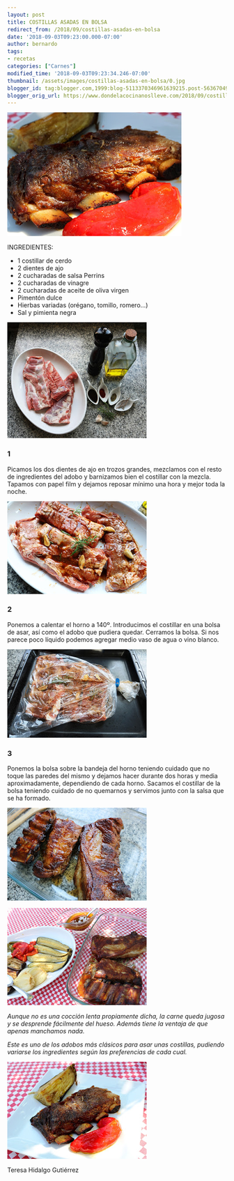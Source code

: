 ```yaml
---
layout: post
title: COSTILLAS ASADAS EN BOLSA
redirect_from: /2018/09/costillas-asadas-en-bolsa
date: '2018-09-03T09:23:00.000-07:00'
author: bernardo
tags:
- recetas
categories: ["Carnes"]
modified_time: '2018-09-03T09:23:34.246-07:00'
thumbnail: /assets/images/costillas-asadas-en-bolsa/0.jpg
blogger_id: tag:blogger.com,1999:blog-5113370346961639215.post-5636704940770757077
blogger_orig_url: https://www.dondelacocinanoslleve.com/2018/09/costillas-asadas-en-bolsa.html
---
```


![](/assets/images/costillas-asadas-en-bolsa/0.jpg)

  
INGREDIENTES:
* 1 costillar de cerdo
* 2 dientes de ajo
* 2 cucharadas de salsa Perrins
* 2 cucharadas de vinagre
* 2 cucharadas de aceite de oliva virgen
* Pimentón dulce
* Hierbas variadas (orégano, tomillo, romero…)
* Sal y pimienta negra  

![](/assets/images/costillas-asadas-en-bolsa/1.jpg)

  

### 1

Picamos los dos dientes de ajo en trozos grandes, mezclamos con el resto de ingredientes del adobo y barnizamos bien el costillar con la mezcla. Tapamos con papel film y dejamos reposar mínimo una hora y mejor toda la noche.  

![](/assets/images/costillas-asadas-en-bolsa/2.jpg)

  

### 2

Ponemos a calentar el horno a 140º. Introducimos el costillar en una bolsa de asar, así como el adobo que pudiera quedar. Cerramos la bolsa. Si nos parece poco líquido podemos agregar medio vaso de agua o vino blanco.  

![](/assets/images/costillas-asadas-en-bolsa/3.jpg)

  

### 3

Ponemos la bolsa sobre la bandeja del horno teniendo cuidado que no toque las paredes del mismo y dejamos hacer durante dos horas y media aproximadamente, dependiendo de cada horno. Sacamos el costillar de la bolsa teniendo cuidado de no quemarnos y servimos junto con la salsa que se ha formado.  

![](/assets/images/costillas-asadas-en-bolsa/4.jpg)

  

![](/assets/images/costillas-asadas-en-bolsa/5.jpg)

  

_Aunque no es una cocción lenta propiamente dicha, la carne queda jugosa y se desprende fácilmente del hueso. Además tiene la ventaja de que apenas manchamos nada._


_Este es uno de los adobos más clásicos para asar unas costillas, pudiendo variarse los ingredientes según las preferencias de cada cual._

![](/assets/images/costillas-asadas-en-bolsa/6.jpg)

  
Teresa Hidalgo Gutiérrez
